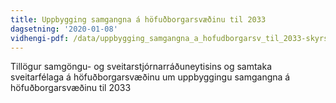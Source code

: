 ```yaml
---
title: Uppbygging samgangna á höfuðborgarsvæðinu til 2033
dagsetning: '2020-01-08'
vidhengi-pdf: /data/uppbygging_samgangna_a_hofudborgarsv_til_2033-skyrsla-m.pdf
---
```

Tillögur samgöngu- og sveitarstjórnarráðuneytisins og samtaka sveitarfélaga á höfuðborgarsvæðinu um uppbyggingu samgangna á höfuðborgarsvæðinu til 2033
